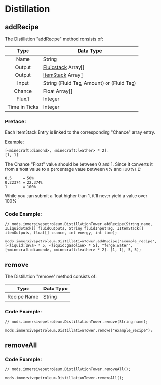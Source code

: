 # Distillation

## addRecipe

The Distillation "addRecipe" method consists of:

|Type          |Data Type                                           |
|:------------:|----------------------------------------------------|
|Name          |String                                              |
|Output        |[Fluidstack](/Vanilla/Liquids/ILiquidStack/) Array[]|
|Output        |[ItemStack](/Vanilla/Items/IItemStack/) Array[]     |
|Input         |String (Fluid Tag, Amount) or (Fluid Tag)           |
|Chance        |Float Array[]                                       |
|Flux/t        |Integer                                             |
|Time in Ticks |Integer                                             |

### Preface:
Each ItemStack Entry is linked to the corresponding "Chance" array entry.

Example:
```zenscript
[<minecraft:diamond>, <minecraft:leather> * 2],
[1, 1]
```

The Chance "Float" value should be between 0 and 1.
Since it converts it from a float value to a percentage value between 0% and 100%
I.E:
```zenscript
0.5     = 50%
0.22374 = 22.374%
1       = 100%
```

While you can submit a float higher than 1, it'll never yield a value over 100%

### Code Example:
```zenscript
// mods.immersivepetroleum.DistillationTower.addRecipe(String name, ILiquidStack[] fluidOutputs, String fluidInputTag, IItemStack[] itemOutputs, float[] chance, int energy, int time);

mods.immersivepetroleum.DistillationTower.addRecipe("example_recipe", [<liquid:lava> * 5, <liquid:gasoline> * 5], "forge:water", [<minecraft:diamond>, <minecraft:leather> * 2], [1, 1], 5, 5);
```

## remove

The Distillation "remove" method consists of:

|Type              |Data Type|
|------------------|---------|
|Recipe Name       |String   |

### Code Example:
```zenscript
// mods.immersivepetroleum.DistillationTower.remove(String name);

mods.immersivepetroleum.DistillationTower.remove("example_recipe");
```

## removeAll

### Code Example:
```zenscript
// mods.immersivepetroleum.DistillationTower.removeAll();

mods.immersivepetroleum.DistillationTower.removeAll();
```
